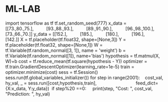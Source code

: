 # ML-LAB
import tensorflow as tf
tf.set_random_seed(777)
x_data = [[73.,80.,75.],          [93.,88.,93.],          [89.,91.,90.],          [96.,98.,100.],          [73.,66.,70.]]
y_data = [[152.],          [185.],          [180.],          [196.],          [142.]]
X = tf.placeholder(tf.float32, shape=[None,3])
Y = tf.placeholder(tf.float32, shape=[None,1])
W = tf.Variable(tf.random_normal([3, 1]), name = 'weight')
b = tf.Variable(tf.random_normal([1]), name='bias')
hypothesis = tf.matmul(X, W)+b
cost = tf.reduce_mean(tf.square(hypothesis - Y))
optimizer = tf.train.GradientDescentOptimizer(learning_rate=1e-5)
train = optimizer.minimize(cost)
sess = tf.Session()
sess.run(tf.global_variables_initializer())
for step in range(2001):   
cost_val, hy_val, _ = sess.run([cost,hypothesis,train],                              
feed_dict={X:x_data, Y:y_data}) 
if step%20 ==0:    
print(step, "Cost: ", cost_val, "Prediction: ", hy_val)
